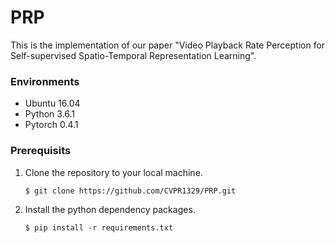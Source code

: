 # PRP
This is the implementation of our paper "Video Playback Rate Perception for Self-supervised Spatio-Temporal Representation Learning".

### Environments
* Ubuntu 16.04
* Python 3.6.1
* Pytorch 0.4.1

### Prerequisits
1. Clone the repository to your local machine.

    ```
    $ git clone https://github.com/CVPR1329/PRP.git
    ```

2. Install the python dependency packages.
    
    ```
    $ pip install -r requirements.txt
    ```

